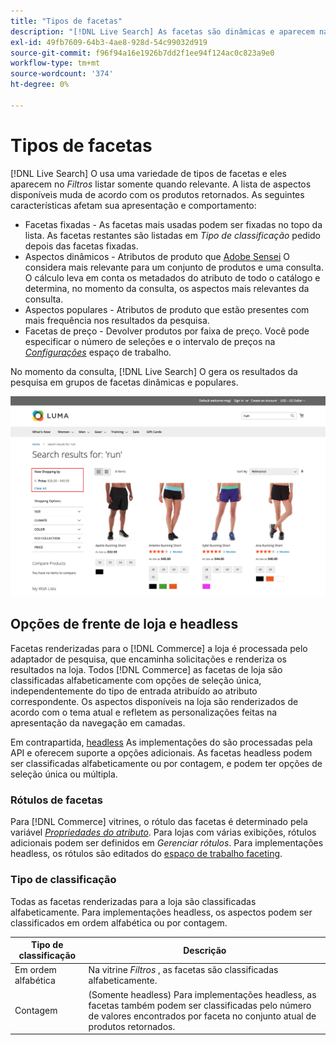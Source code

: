 ```yaml
---
title: "Tipos de facetas"
description: "[!DNL Live Search] As facetas são dinâmicas e aparecem na lista Filtros quando relevante."
exl-id: 49fb7609-64b3-4ae8-928d-54c99032d919
source-git-commit: f96f94a16e1926b7dd2f1ee94f124ac0c823a9e0
workflow-type: tm+mt
source-wordcount: '374'
ht-degree: 0%

---
```


# Tipos de facetas

[!DNL Live Search] O usa uma variedade de tipos de facetas e eles aparecem no *Filtros* listar somente quando relevante. A lista de aspectos disponíveis muda de acordo com os produtos retornados. As seguintes características afetam sua apresentação e comportamento:

* Facetas fixadas - As facetas mais usadas podem ser fixadas no topo da lista. As facetas restantes são listadas em *Tipo de classificação* pedido depois das facetas fixadas.
* Aspectos dinâmicos - Atributos de produto que [Adobe Sensei](https://www.adobe.com/sensei.html) O considera mais relevante para um conjunto de produtos e uma consulta. O cálculo leva em conta os metadados do atributo de todo o catálogo e determina, no momento da consulta, os aspectos mais relevantes da consulta.
* Aspectos populares - Atributos de produto que estão presentes com mais frequência nos resultados da pesquisa.
* Facetas de preço - Devolver produtos por faixa de preço. Você pode especificar o número de seleções e o intervalo de preços na [*Configurações*](settings.md) espaço de trabalho.

No momento da consulta, [!DNL Live Search] O gera os resultados da pesquisa em grupos de facetas dinâmicas e populares.

![Facetas - Preço](assets/storefront-search-results-run-price.png)

## Opções de frente de loja e headless

Facetas renderizadas para o [!DNL Commerce] a loja é processada pelo adaptador de pesquisa, que encaminha solicitações e renderiza os resultados na loja. Todos [!DNL Commerce] as facetas de loja são classificadas alfabeticamente com opções de seleção única, independentemente do tipo de entrada atribuído ao atributo correspondente. Os aspectos disponíveis na loja são renderizados de acordo com o tema atual e refletem as personalizações feitas na apresentação da navegação em camadas.

Em contrapartida, [headless](https://developer.adobe.com/commerce/php/architecture/technical-vision/web-api/) As implementações do são processadas pela API e oferecem suporte a opções adicionais. As facetas headless podem ser classificadas alfabeticamente ou por contagem, e podem ter opções de seleção única ou múltipla.

### Rótulos de facetas

Para [!DNL Commerce] vitrines, o rótulo das facetas é determinado pela variável [*Propriedades do atributo*](https://experienceleague.adobe.com/docs/commerce-admin/catalog/product-attributes/create/attribute-product-create.html). Para lojas com várias exibições, rótulos adicionais podem ser definidos em *Gerenciar rótulos*. Para implementações headless, os rótulos são editados do [espaço de trabalho faceting](faceting-workspace.md).

### Tipo de classificação

Todas as facetas renderizadas para a loja são classificadas alfabeticamente. Para implementações headless, os aspectos podem ser classificados em ordem alfabética ou por contagem.

| Tipo de classificação | Descrição |
|--- |--- |
| Em ordem alfabética | Na vitrine *Filtros* , as facetas são classificadas alfabeticamente. |
| Contagem | (Somente headless) Para implementações headless, as facetas também podem ser classificadas pelo número de valores encontrados por faceta no conjunto atual de produtos retornados. |
